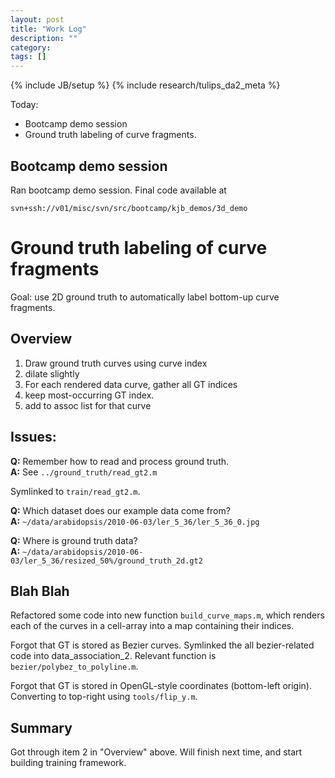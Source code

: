 ```yaml
---
layout: post
title: "Work Log"
description: ""
category: 
tags: []
---
```

{% include JB/setup %}
{% include research/tulips_da2_meta %}

Today:  

* Bootcamp demo session
* Ground truth labeling of curve fragments.

Bootcamp demo session
----------------------

Ran bootcamp demo session.  Final code available at

    svn+ssh://v01/misc/svn/src/bootcamp/kjb_demos/3d_demo

Ground truth labeling of curve fragments
=============

Goal: use 2D ground truth to automatically label bottom-up curve fragments.

Overview
------------

1. Draw ground truth curves using curve index
2. dilate slightly
3. For each rendered data curve, gather all GT indices
4. keep most-occurring GT index.
5. add to assoc list for that curve


Issues:
---------

**Q:** Remember how to read and process ground truth.  
**A:** See `../ground_truth/read_gt2.m`

Symlinked to `train/read_gt2.m`.

**Q:** Which dataset does our example data come from?  
**A:** `~/data/arabidopsis/2010-06-03/ler_5_36/ler_5_36_0.jpg`


**Q:** Where is ground truth data?  
**A:** `~/data/arabidopsis/2010-06-03/ler_5_36/resized_50%/ground_truth_2d.gt2`

Blah Blah
------------

Refactored some code into new function `build_curve_maps.m`, which renders each of the curves in a cell-array into a map containing their indices.

Forgot that GT is stored as Bezier curves.  Symlinked the all bezier-related code into data_association_2.  Relevant function is `bezier/polybez_to_polyline.m`.

Forgot that GT is stored in OpenGL-style coordinates (bottom-left origin).  Converting to top-right using `tools/flip_y.m`.

Summary 
---------

Got through item 2 in "Overview" above.  Will finish next time, and start building training framework.
